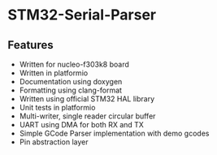 # STM32-Serial-Parser

## Features
+ Written for nucleo-f303k8 board
+ Written in platformio
+ Documentation using doxygen
+ Formatting using clang-format
+ Written using official STM32 HAL library
+ Unit tests in platformio
+ Multi-writer, single reader circular buffer
+ UART using DMA for both RX and TX
+ Simple GCode Parser implementation with demo gcodes
+ Pin abstraction layer
